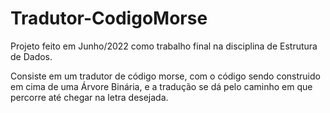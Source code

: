 # Tradutor-CodigoMorse

Projeto feito em Junho/2022 como trabalho final na disciplina de Estrutura de Dados.

Consiste em um tradutor de código morse, com o código sendo construido em cima de uma Árvore Binária, e a tradução se dá pelo caminho em que percorre até chegar na letra desejada.
